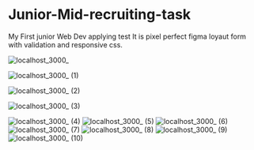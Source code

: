 # Junior-Mid-recruiting-task

My First junior Web Dev applying test
It is pixel perfect figma loyaut form with validation and responsive css.

![localhost_3000_](https://user-images.githubusercontent.com/61510461/225887653-d9178e4a-ba75-47e2-9f14-9bb15ef97376.png)

![localhost_3000_ (1)](https://user-images.githubusercontent.com/61510461/225887679-65937793-faad-4cae-9c5d-506cc45e5f68.png)

![localhost_3000_ (2)](https://user-images.githubusercontent.com/61510461/225887702-75200206-e460-4343-94db-1a41302c42e2.png)

![localhost_3000_ (3)](https://user-images.githubusercontent.com/61510461/225887723-9a3edbd9-92fe-4b3d-ab97-331f726793c9.png)

![localhost_3000_ (4)](https://user-images.githubusercontent.com/61510461/225887740-d4c179dc-0db0-4329-b411-11f7322c02e9.png)
![localhost_3000_ (5)](https://user-images.githubusercontent.com/61510461/225887755-3cd5f2ae-aba2-416d-b3c6-33a87bfa33aa.png)
![localhost_3000_ (6)](https://user-images.githubusercontent.com/61510461/225887771-21e502a0-c9b0-4d12-a9ab-a865086436ac.png)
![localhost_3000_ (7)](https://user-images.githubusercontent.com/61510461/225887784-cc0daae5-3d54-48ed-a80e-cc98a0c536b5.png)
![localhost_3000_ (8)](https://user-images.githubusercontent.com/61510461/225887811-1980e9cc-9929-464b-94cf-fd233fff1ba5.png)
![localhost_3000_ (9)](https://user-images.githubusercontent.com/61510461/225887831-b8762d3b-6c2c-4e65-bad4-650866edc0e8.png)
![localhost_3000_ (10)](https://user-images.githubusercontent.com/61510461/225887853-33068a12-e771-4c8f-ad8f-8cd91d513650.png)
